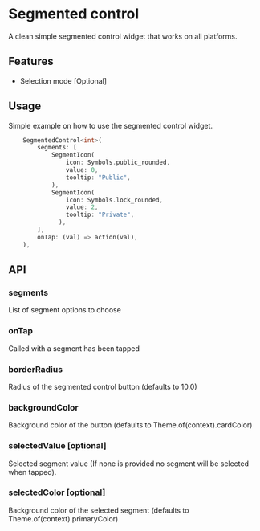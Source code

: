 # Segmented control

A clean simple segmented control widget that works on all platforms.

## Features

- Selection mode [Optional]

## Usage

Simple example on how to use the segmented control widget.

```dart
    SegmentedControl<int>(
        segments: [
            SegmentIcon(
                icon: Symbols.public_rounded,
                value: 0,
                tooltip: "Public",
            ),
            SegmentIcon(
                icon: Symbols.lock_rounded,
                value: 2,
                tooltip: "Private",
              ),
        ],
        onTap: (val) => action(val),
    ),
```

## API

### segments

List of segment options to choose

### onTap

Called with a segment has been tapped

### borderRadius

Radius of the segmented control button (defaults to 10.0)

### backgroundColor

Background color of the button (defaults to Theme.of(context).cardColor)

### selectedValue [optional]

Selected segment value (If none is provided no segment will be selected when tapped).

### selectedColor [optional]

Background color of the selected segment (defaults to Theme.of(context).primaryColor)
